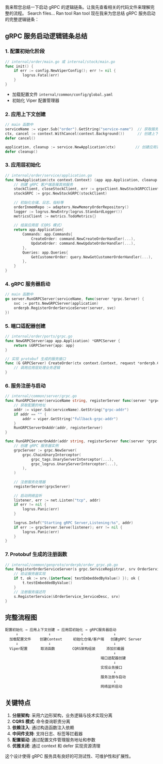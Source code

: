 我来帮您总结一下启动 gRPC 的逻辑链条。让我先查看相关的代码文件来理解完整的流程。
Search files...
Ran tool
Ran tool
现在我来为您总结 gRPC 服务启动的完整逻辑链条：

## gRPC 服务启动逻辑链条总结

### 1. **配置初始化阶段**
```go
// internal/order/main.go 或 internal/stock/main.go
func init() {
    if err := config.NewViperConfig(); err != nil {
        logrus.Fatal(err)
    }
}
```
- 加载配置文件 `internal/common/config/global.yaml`
- 初始化 Viper 配置管理器

### 2. **应用上下文创建**
```go
// main 函数中
serviceName := viper.Sub("order").GetString("service-name")  // 获取服务名
ctx, cancel := context.WithCancel(context.Background())      // 创建上下文
defer cancel()

application, cleanup := service.NewApplication(ctx)         // 创建应用实例
defer cleanup()
```

### 3. **应用层初始化**
```go
// internal/order/service/application.go
func NewApplication(ctx context.Context) (app app.Application, cleanup func()) {
    // 创建 gRPC 客户端连接其他服务
    stockClient, closeStockClient, err := grpcClient.NewStockGRPCClient(ctx)
    stockGRPC := grpc.NewStockGRPC(stockClient)
    
    // 初始化仓储、日志、指标等
    orderInmemRepo := adapters.NewMemoryOrderRepository()
    logger := logrus.NewEntry(logrus.StandardLogger())
    metricsClient := metrics.TodoMetrics{}
    
    // 组装应用层（CQRS 模式）
    return app.Application{
        Commands: app.Commands{
            CreateOrder: command.NewCreateOrderHandler(...),
            UpdateOrder: command.NewUpdateOrderHandler(...),
        },
        Queries: app.Queries{
            GetCustomerOrder: query.NewGetCustomerOrderHandler(...),
        },
    }
}
```

### 4. **gRPC 服务器启动**
```go
// main 函数中
go server.RunGRPCServer(serviceName, func(server *grpc.Server) {
    svc := ports.NewGRPCServer(application)
    orderpb.RegisterOrderServiceServer(server, svc)
})
```

### 5. **端口适配器创建**
```go
// internal/order/ports/grpc.go
func NewGRPCServer(app app.Application) *GRPCServer {
    return &GRPCServer{app: app}
}

// 实现 protobuf 生成的服务接口
func (G GRPCServer) CreateOrder(ctx context.Context, request *orderpb.CreateOrderRequest) (*emptypb.Empty, error) {
    // 调用应用层处理业务逻辑
}
```

### 6. **服务注册与启动**
```go
// internal/common/server/grpc.go
func RunGRPCServer(serviceName string, registerServer func(server *grpc.Server)) {
    // 获取配置的地址
    addr := viper.Sub(serviceName).GetString("grpc-addr")
    if addr == "" {
        addr = viper.GetString("fullback-grpc-addr")
    }
    RunGRPCServerOnAddr(addr, registerServer)
}

func RunGRPCServerOnAddr(addr string, registerServer func(server *grpc.Server)) {
    // 创建 gRPC 服务器实例
    grpcServer := grpc.NewServer(
        grpc.ChainUnaryInterceptor(
            grpc_tags.UnaryServerInterceptor(...),
            grpc_logrus.UnaryServerInterceptor(...),
        ),
    )
    
    // 注册服务处理器
    registerServer(grpcServer)
    
    // 启动网络监听
    listener, err := net.Listen("tcp", addr)
    if err != nil {
        logrus.Panic(err)
    }
    
    logrus.Infof("Starting gRPC Server,Listening:%s", addr)
    if err := grpcServer.Serve(listener); err != nil {
        logrus.Panic(err)
    }
}
```

### 7. **Protobuf 生成的注册函数**
```go
// internal/common/genproto/orderpb/order_grpc.pb.go
func RegisterOrderServiceServer(s grpc.ServiceRegistrar, srv OrderServiceServer) {
    // 验证服务器实现
    if t, ok := srv.(interface{ testEmbeddedByValue() }); ok {
        t.testEmbeddedByValue()
    }
    // 注册服务描述符
    s.RegisterService(&OrderService_ServiceDesc, srv)
}
```

## 完整流程图

```
配置初始化 → 应用上下文创建 → 应用层初始化 → gRPC服务器启动
     ↓              ↓              ↓              ↓
  加载配置文件    创建Context     初始化仓储/客户端   创建gRPC Server
     ↓              ↓              ↓              ↓
  Viper配置      取消函数        CQRS架构组装     添加拦截器
                                                  ↓
                                            端口适配器创建
                                                  ↓
                                            实现业务接口
                                                  ↓
                                            服务注册与启动
                                                  ↓
                                            网络监听启动
```

## 关键特点

1. **分层架构**: 采用六边形架构，业务逻辑与技术实现分离
2. **CQRS 模式**: 命令查询职责分离
3. **依赖注入**: 通过构造函数注入依赖
4. **中间件支持**: 支持日志、标签等拦截器
5. **配置驱动**: 通过配置文件管理服务地址和参数
6. **优雅关闭**: 通过 context 和 defer 实现资源清理

这个设计使得 gRPC 服务具有良好的可测试性、可维护性和扩展性。